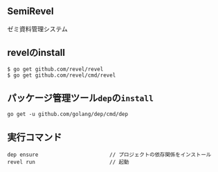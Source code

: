 ## SemiRevel
ゼミ資料管理システム

## revelのinstall
```
$ go get github.com/revel/revel
$ go get github.com/revel/cmd/revel
```

## パッケージ管理ツール`dep`の`install`
```
go get -u github.com/golang/dep/cmd/dep
```

## 実行コマンド
```
dep ensure                       // プロジェクトの依存関係をインストール
revel run                        // 起動
```
